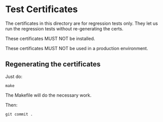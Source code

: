 # Test Certificates

The certificates in this directory are for regression tests only.
They let us run the regression tests without re-generating the certs.

These certificates MUST NOT be installed.

These certificates MUST NOT be used in a production environment.

## Regenerating the certificates

Just do:

    make

The Makefile will do the necessary work.

Then:

    git commit .

